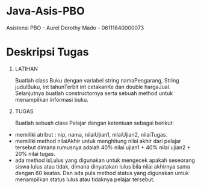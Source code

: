 # Java-Asis-PBO
Asistensi PBO - Aurel Dorothy Mado - 06111840000073

# Deskripsi Tugas

1. LATIHAN
   
   Buatlah class Buku dengan variabel string namaPengarang, String judulBuku, int tahunTerbit
int cetakanKe dan double hargaJual. Selanjutnya buatlah constructornya serta sebuah method
untuk menampilkan informasi buku.

2. TUGAS

   Buatlah sebuah class Pelajar dengan ketentuan sebagai berikut:
  * memiliki atribut : nip, nama, nilaiUjian1, nilaiUjian2, nilaiTugas.
  * memiliki method nilaiAkhir untuk menghitung nilai akhir dari pelajar tersebut dimana rumusnya
  adalah 40% nilai ujian1 + 40% nilai ujian2 + 20% nilai tugas.
  * ada method isLulus yang digunakan untuk mengecek apakah seseorang siswa lulus atau tidak,
  dimana dinyatakan lulus bila nilai akhirnya sama dengan 60 keatas. Dan ada pula method status
  yang digunakan untuk menampilkan status lulus atau tidaknya pelajar tersebut.
